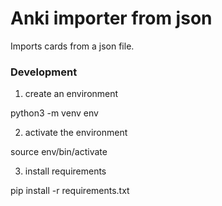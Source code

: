 

# Anki importer from json

Imports cards from a json file.


### Development

1. create an environment

python3 -m venv env


2. activate the environment

source env/bin/activate

3. install requirements

pip install -r requirements.txt
